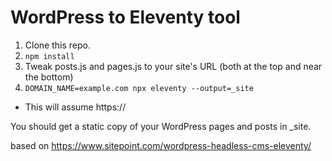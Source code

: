 # WordPress to Eleventy tool

1. Clone this repo.
2. `npm install`
3. Tweak posts.js and pages.js to your site's URL (both at the top and near the bottom)
4. `DOMAIN_NAME=example.com npx eleventy --output=_site`

* This will assume https://

You should get a static copy of your WordPress pages and posts in _site.

based on https://www.sitepoint.com/wordpress-headless-cms-eleventy/
